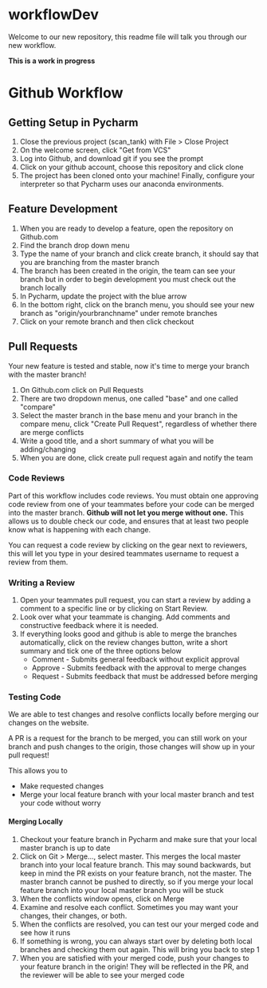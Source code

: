 # workflowDev

Welcome to our new repository, this readme file will talk you through our new workflow.

**This is a work in progress**

# Github Workflow

## Getting Setup in Pycharm

1. Close the previous project (scan_tank) with File > Close Project
2. On the welcome screen, click "Get from VCS"
3. Log into Github, and download git if you see the prompt
4. Click on your github account, choose this repository and click clone
5. The project has been cloned onto your machine! Finally, configure your interpreter so that Pycharm uses our anaconda environments.

## Feature Development

1. When you are ready to develop a feature, open the repository on Github.com
2. Find the branch drop down menu
3. Type the name of your branch and click create branch, it should say that you are branching from the master branch
4. The branch has been created in the origin, the team can see your branch but in order to begin development you must check out the branch locally
5. In Pycharm, update the project with the blue arrow
6. In the bottom right, click on the branch menu, you should see your new branch as "origin/yourbranchname" under remote branches
7. Click on your remote branch and then click checkout

## Pull Requests

Your new feature is tested and stable, now it's time to merge your branch with the master branch!

1. On Github.com click on Pull Requests
2. There are two dropdown menus, one called "base" and one called "compare"
3. Select the master branch in the base menu and your branch in the compare menu, click "Create Pull Request", regardless of whether there are merge conflicts
4. Write a good title, and a short summary of what you will be adding/changing
5. When you are done, click create pull request again and notify the team

### Code Reviews

Part of this workflow includes code reviews. You must obtain one approving code review from one of your teammates before your code can be merged into the master branch. **Github will not let you merge without one.** This allows us to double check our code, and ensures that at least two people know what is happening with each change.

You can request a code review by clicking on the gear next to reviewers, this will let you type in your desired teammates username to request a review from them.

### Writing a Review

1. Open your teammates pull request, you can start a review by adding a comment to a specific line or by clicking on Start Review.
2. Look over what your teammate is changing. Add comments and constructive feedback where it is needed.
3. If everything looks good and github is able to merge the branches automatically, click on the review changes button, write a short summary and tick one of the three options below
    * Comment - Submits general feedback without explicit approval
    * Approve - Submits feedback with the approval to merge changes
    * Request - Submits feedback that must be addressed before merging
    
### Testing Code

We are able to test changes and resolve conflicts locally before merging our changes on the website.

A PR is a request for the branch to be merged, you can still work on your branch and push changes to the origin, those changes will show up in your pull request!

This allows you to
   * Make requested changes
   * Merge your local feature branch with your local master branch and test your code without worry

#### Merging Locally

1. Checkout your feature branch in Pycharm and make sure that your local master branch is up to date
2. Click on Git > Merge..., select master. This merges the local master branch into your local feature branch. This may sound backwards, but keep in mind the PR exists on your feature branch, not the master. The master branch cannot be pushed to directly, so if you merge your local feature branch into your local master branch you will be stuck
3. When the conflicts window opens, click on Merge
4. Examine and resolve each conflict. Sometimes you may want your changes, their changes, or both.
5. When the conflicts are resolved, you can test our your merged code and see how it runs
6. If something is wrong, you can always start over by deleting both local branches and checking them out again. This will bring you back to step 1
7. When you are satisfied with your merged code, push your changes to your feature branch in the origin! They will be reflected in the PR, and the reviewer will be able to see your merged code

